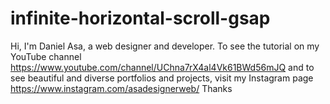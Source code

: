 # infinite-horizontal-scroll-gsap
Hi, I'm Daniel Asa, a web designer and developer. To see the tutorial on my YouTube channel https://www.youtube.com/channel/UChna7rX4al4Vk61BWd56mJQ and to see beautiful and diverse portfolios and projects, visit my Instagram page https://www.instagram.com/asadesignerweb/ Thanks
